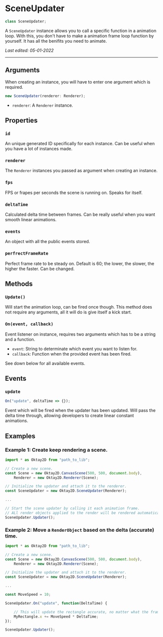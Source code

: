 # SceneUpdater

```ts
class SceneUpdater;
```

A ``SceneUpdater`` instance allows you to call a specific function in a animation loop. With this, you don't 
have to make a animation frame loop function by yourself. It has all the benifits you need to animate.

_Last edited: 05-01-2022_

- - -

## Arguments

When creating an instance, you will have to enter one argument which is required. 

```ts
new SceneUpdater(renderer: Renderer);
```

- ``renderer``: A ``Renderer`` instance.

## Properties

### ``id``

An unique generated ID specifically for each instance. Can be useful when you have a lot of instances made.

### ``renderer``

The ``Renderer`` instances you passed as argument when creating an instance.

### ``fps``

FPS or frapes per seconds the scene is running on. Speaks for itself.

### ``deltaTime``

Calculated delta time between frames. Can be really useful when you want smooth linear animations.

### ``events``

An object with all the public events stored.

### ``perfrectFrameRate``

Perfect frame rate to be steady on. Default is 60; the lower, the slower, the higher the faster. Can be changed.

## Methods

### ``Update()``

Will start the animation loop, can be fired once though. 
This method does not require any arguments, all it will do is give itself a kick start.

### ``On(event, callback)``

Event listener on instance, requires two arguments which has to be a string and a function.

- ``event``: String to determinate which event you want to listen for.
- ``callback``: Function when the provided event has been fired.

See down below for all available events.


## Events

### ``update``

```js
On("update", deltaTime => {});
```

Event which will be fired when the updater has been updated. Will pass the delta time through, allowing developers
to create linear constant animations.

## Examples

### Example 1: Create keep rendering a scene.

```js
import * as Oktay2D from "path_to_lib";

// Create a new scene.
const Scene = new Oktay2D.CanvasScene(500, 500, document.body),
    Renderer = new Oktay2D.Renderer(Scene);

// Initialize the updater and attach it to the renderer.
const SceneUpdater = new Oktay2D.SceneUpdater(Renderer);

...

// Start the scene updater by calling it each animation frame.
// ALl render objects applied to the render will be rendered automatically. 
SceneUpdater.Updater(); 
```

### Example 2: Move a ``RenderObject`` based on the delta (accurate) time.

```js
import * as Oktay2D from "path_to_lib";

// Create a new scene.
const Scene = new Oktay2D.CanvasScene(500, 500, document.body),
    Renderer = new Oktay2D.Renderer(Scene);

// Initialize the updater and attach it to the renderer.
const SceneUpdater = new Oktay2D.SceneUpdater(Renderer);

...

const MoveSpeed = 10;

SceneUpdater.On("update", function(DeltaTime) {

    // This will update the rectangle accurate, no matter what the frame rate is.
    MyRectangle.x += MoveSpeed * DeltaTime;
});

SceneUpdater.Updater(); 
```